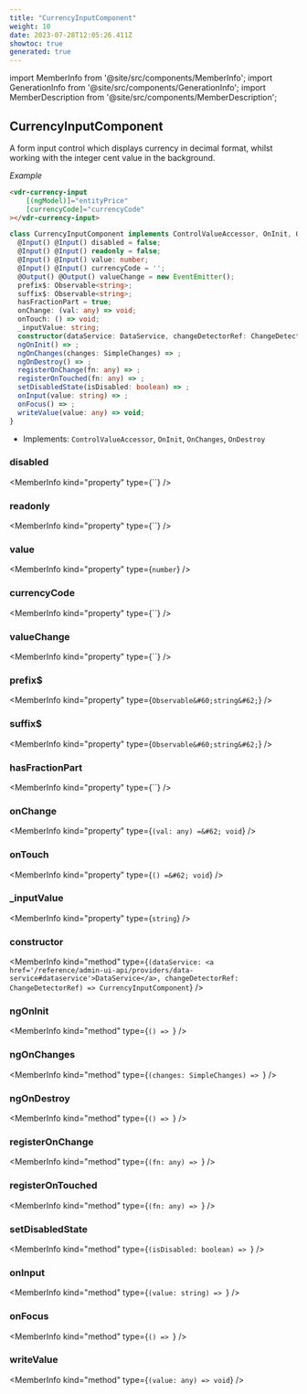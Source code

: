 ```yaml
---
title: "CurrencyInputComponent"
weight: 10
date: 2023-07-28T12:05:26.411Z
showtoc: true
generated: true
---
```

<!-- This file was generated from the Vendure source. Do not modify. Instead, re-run the "docs:build" script -->
import MemberInfo from '@site/src/components/MemberInfo';
import GenerationInfo from '@site/src/components/GenerationInfo';
import MemberDescription from '@site/src/components/MemberDescription';


## CurrencyInputComponent

<GenerationInfo sourceFile="packages/admin-ui/src/lib/core/src/shared/components/currency-input/currency-input.component.ts" sourceLine="33" packageName="@vendure/admin-ui" />

A form input control which displays currency in decimal format, whilst working
with the integer cent value in the background.

*Example*

```HTML
<vdr-currency-input
    [(ngModel)]="entityPrice"
    [currencyCode]="currencyCode"
></vdr-currency-input>
```

```ts title="Signature"
class CurrencyInputComponent implements ControlValueAccessor, OnInit, OnChanges, OnDestroy {
  @Input() @Input() disabled = false;
  @Input() @Input() readonly = false;
  @Input() @Input() value: number;
  @Input() @Input() currencyCode = '';
  @Output() @Output() valueChange = new EventEmitter();
  prefix$: Observable<string>;
  suffix$: Observable<string>;
  hasFractionPart = true;
  onChange: (val: any) => void;
  onTouch: () => void;
  _inputValue: string;
  constructor(dataService: DataService, changeDetectorRef: ChangeDetectorRef)
  ngOnInit() => ;
  ngOnChanges(changes: SimpleChanges) => ;
  ngOnDestroy() => ;
  registerOnChange(fn: any) => ;
  registerOnTouched(fn: any) => ;
  setDisabledState(isDisabled: boolean) => ;
  onInput(value: string) => ;
  onFocus() => ;
  writeValue(value: any) => void;
}
```
* Implements: <code>ControlValueAccessor</code>, <code>OnInit</code>, <code>OnChanges</code>, <code>OnDestroy</code>



<div className="members-wrapper">

### disabled

<MemberInfo kind="property" type={``}   />


### readonly

<MemberInfo kind="property" type={``}   />


### value

<MemberInfo kind="property" type={`number`}   />


### currencyCode

<MemberInfo kind="property" type={``}   />


### valueChange

<MemberInfo kind="property" type={``}   />


### prefix$

<MemberInfo kind="property" type={`Observable&#60;string&#62;`}   />


### suffix$

<MemberInfo kind="property" type={`Observable&#60;string&#62;`}   />


### hasFractionPart

<MemberInfo kind="property" type={``}   />


### onChange

<MemberInfo kind="property" type={`(val: any) =&#62; void`}   />


### onTouch

<MemberInfo kind="property" type={`() =&#62; void`}   />


### _inputValue

<MemberInfo kind="property" type={`string`}   />


### constructor

<MemberInfo kind="method" type={`(dataService: <a href='/reference/admin-ui-api/providers/data-service#dataservice'>DataService</a>, changeDetectorRef: ChangeDetectorRef) => CurrencyInputComponent`}   />


### ngOnInit

<MemberInfo kind="method" type={`() => `}   />


### ngOnChanges

<MemberInfo kind="method" type={`(changes: SimpleChanges) => `}   />


### ngOnDestroy

<MemberInfo kind="method" type={`() => `}   />


### registerOnChange

<MemberInfo kind="method" type={`(fn: any) => `}   />


### registerOnTouched

<MemberInfo kind="method" type={`(fn: any) => `}   />


### setDisabledState

<MemberInfo kind="method" type={`(isDisabled: boolean) => `}   />


### onInput

<MemberInfo kind="method" type={`(value: string) => `}   />


### onFocus

<MemberInfo kind="method" type={`() => `}   />


### writeValue

<MemberInfo kind="method" type={`(value: any) => void`}   />




</div>

